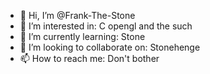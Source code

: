 - 👋 Hi, I’m @Frank-The-Stone
- 👀 I’m interested in: C opengl and the such
- 🌱 I’m currently learning: Stone
- 💞️ I’m looking to collaborate on: Stonehenge
- 📫 How to reach me: Don't bother

<!---
Frank-The-Stone/Frank-The-Stone is a ✨ special ✨ repository because its `README.md` (this file) appears on your GitHub profile.
You can click the Preview link to take a look at your changes.
--->
